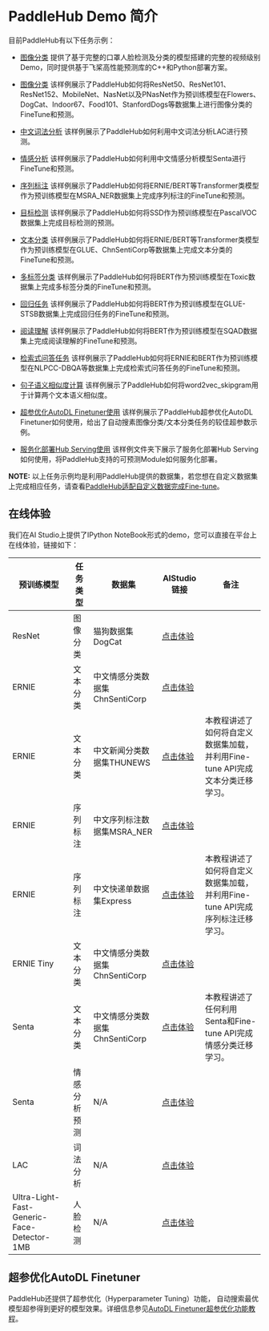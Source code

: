# PaddleHub Demo 简介

目前PaddleHub有以下任务示例：

* [图像分类](./mask_detection)
  提供了基于完整的口罩人脸检测及分类的模型搭建的完整的视频级别Demo，同时提供基于飞桨高性能预测库的C++和Python部署方案。

* [图像分类](./image_classification)
  该样例展示了PaddleHub如何将ResNet50、ResNet101、ResNet152、MobileNet、NasNet以及PNasNet作为预训练模型在Flowers、DogCat、Indoor67、Food101、StanfordDogs等数据集上进行图像分类的FineTune和预测。

* [中文词法分析](./lac)
  该样例展示了PaddleHub如何利用中文词法分析LAC进行预测。

* [情感分析](./senta)
  该样例展示了PaddleHub如何利用中文情感分析模型Senta进行FineTune和预测。

* [序列标注](./sequence_labeling)
  该样例展示了PaddleHub如何将ERNIE/BERT等Transformer类模型作为预训练模型在MSRA_NER数据集上完成序列标注的FineTune和预测。

* [目标检测](./ssd)
  该样例展示了PaddleHub如何将SSD作为预训练模型在PascalVOC数据集上完成目标检测的预测。

* [文本分类](./text_classification)
  该样例展示了PaddleHub如何将ERNIE/BERT等Transformer类模型作为预训练模型在GLUE、ChnSentiCorp等数据集上完成文本分类的FineTune和预测。

* [多标签分类](./multi_label_classification)
  该样例展示了PaddleHub如何将BERT作为预训练模型在Toxic数据集上完成多标签分类的FineTune和预测。

* [回归任务](./regression)
  该样例展示了PaddleHub如何将BERT作为预训练模型在GLUE-STSB数据集上完成回归任务的FineTune和预测。

* [阅读理解](./reading_comprehension)
  该样例展示了PaddleHub如何将BERT作为预训练模型在SQAD数据集上完成阅读理解的FineTune和预测。

* [检索式问答任务](./qa_classfication)
  该样例展示了PaddleHub如何将ERNIE和BERT作为预训练模型在NLPCC-DBQA等数据集上完成检索式问答任务的FineTune和预测。

* [句子语义相似度计算](./sentence_similarity)
  该样例展示了PaddleHub如何将word2vec_skipgram用于计算两个文本语义相似度。

* [超参优化AutoDL Finetuner使用](./autofinetune)
  该样例展示了PaddleHub超参优化AutoDL Finetuner如何使用，给出了自动搜素图像分类/文本分类任务的较佳超参数示例。

* [服务化部署Hub Serving使用](./serving)
  该样例文件夹下展示了服务化部署Hub Serving如何使用，将PaddleHub支持的可预测Module如何服务化部署。

**NOTE:**
以上任务示例均是利用PaddleHub提供的数据集，若您想在自定义数据集上完成相应任务，请查看[PaddleHub适配自定义数据完成Fine-tune](https://github.com/PaddlePaddle/PaddleHub/wiki/PaddleHub%E9%80%82%E9%85%8D%E8%87%AA%E5%AE%9A%E4%B9%89%E6%95%B0%E6%8D%AE%E5%AE%8C%E6%88%90FineTune)。

## 在线体验

我们在AI Studio上提供了IPython NoteBook形式的demo，您可以直接在平台上在线体验，链接如下：

|预训练模型|任务类型|数据集|AIStudio链接|备注|
|-|-|-|-|-|
|ResNet|图像分类|猫狗数据集DogCat|[点击体验](https://aistudio.baidu.com/aistudio/projectdetail/147010)||
|ERNIE|文本分类|中文情感分类数据集ChnSentiCorp|[点击体验](https://aistudio.baidu.com/aistudio/projectdetail/147006)||
|ERNIE|文本分类|中文新闻分类数据集THUNEWS|[点击体验](https://aistudio.baidu.com/aistudio/projectdetail/221999)|本教程讲述了如何将自定义数据集加载，并利用Fine-tune API完成文本分类迁移学习。|
|ERNIE|序列标注|中文序列标注数据集MSRA_NER|[点击体验](https://aistudio.baidu.com/aistudio/projectdetail/147009)||
|ERNIE|序列标注|中文快递单数据集Express|[点击体验](https://aistudio.baidu.com/aistudio/projectdetail/184200)|本教程讲述了如何将自定义数据集加载，并利用Fine-tune API完成序列标注迁移学习。|
|ERNIE Tiny|文本分类|中文情感分类数据集ChnSentiCorp|[点击体验](https://aistudio.baidu.com/aistudio/projectdetail/186443)||
|Senta|文本分类|中文情感分类数据集ChnSentiCorp|[点击体验](https://aistudio.baidu.com/aistudio/projectdetail/216846)|本教程讲述了任何利用Senta和Fine-tune API完成情感分类迁移学习。|
|Senta|情感分析预测|N/A|[点击体验](https://aistudio.baidu.com/aistudio/projectdetail/215814)||
|LAC|词法分析|N/A|[点击体验](https://aistudio.baidu.com/aistudio/projectdetail/215711)||
|Ultra-Light-Fast-Generic-Face-Detector-1MB|人脸检测|N/A|[点击体验](https://aistudio.baidu.com/aistudio/projectdetail/215962)||


## 超参优化AutoDL Finetuner

PaddleHub还提供了超参优化（Hyperparameter Tuning）功能， 自动搜索最优模型超参得到更好的模型效果。详细信息参见[AutoDL Finetuner超参优化功能教程](../docs/tutorial/autofinetune.md)。
